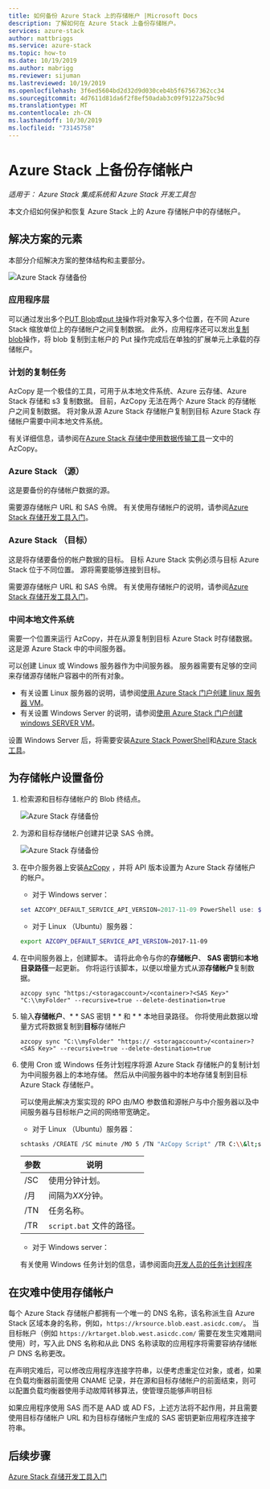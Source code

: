 ```yaml
---
title: 如何备份 Azure Stack 上的存储帐户 |Microsoft Docs
description: 了解如何在 Azure Stack 上备份存储帐户。
services: azure-stack
author: mattbriggs
ms.service: azure-stack
ms.topic: how-to
ms.date: 10/19/2019
ms.author: mabrigg
ms.reviewer: sijuman
ms.lastreviewed: 10/19/2019
ms.openlocfilehash: 3f6ed5604bd2d32d9d030ceb4b5f67567362cc34
ms.sourcegitcommit: 4d7611d81da6f2f8ef50adab3c09f9122a75bc9d
ms.translationtype: MT
ms.contentlocale: zh-CN
ms.lasthandoff: 10/30/2019
ms.locfileid: "73145758"
---
```

# <a name="back-up-your-storage-accounts-on-azure-stack"></a>Azure Stack 上备份存储帐户

*适用于： Azure Stack 集成系统和 Azure Stack 开发工具包*

本文介绍如何保护和恢复 Azure Stack 上的 Azure 存储帐户中的存储帐户。

## <a name="elements-of-the-solution"></a>解决方案的元素

本部分介绍解决方案的整体结构和主要部分。

![Azure Stack 存储备份](./media/azure-stack-network-howto-backup-storage/azure-stack-storage-backup.png)

### <a name="application-layer"></a>应用程序层

可以通过发出多个[PUT Blob](https://docs.microsoft.com/rest/api/storageservices/put-blob)或[put 块](https://docs.microsoft.com/rest/api/storageservices/put-block)操作将对象写入多个位置，在不同 Azure Stack 缩放单位上的存储帐户之间复制数据。 此外，应用程序还可以发出[复制 blob](https://docs.microsoft.com/rest/api/storageservices/copy-blob)操作，将 blob 复制到主帐户的 Put 操作完成后在单独的扩展单元上承载的存储帐户。

### <a name="scheduled-copy-task"></a>计划的复制任务

AzCopy 是一个极佳的工具，可用于从本地文件系统、Azure 云存储、Azure Stack 存储和 s3 复制数据。 目前，AzCopy 无法在两个 Azure Stack 的存储帐户之间复制数据。 将对象从源 Azure Stack 存储帐户复制到目标 Azure Stack 存储帐户需要中间本地文件系统。

有关详细信息，请参阅在[Azure Stack 存储中使用数据传输工具](https://docs.microsoft.com/azure-stack/user/azure-stack-storage-transfer?view=azs-1908#azcopy)一文中的 AzCopy。

### <a name="azure-stack-source"></a>Azure Stack （源）

这是要备份的存储帐户数据的源。

需要源存储帐户 URL 和 SAS 令牌。 有关使用存储帐户的说明，请参阅[Azure Stack 存储开发工具入门](azure-stack-storage-dev.md)。

### <a name="azure-stack-target"></a>Azure Stack （目标）

这是将存储要备份的帐户数据的目标。 目标 Azure Stack 实例必须与目标 Azure Stack 位于不同位置。 源将需要能够连接到目标。

需要源存储帐户 URL 和 SAS 令牌。 有关使用存储帐户的说明，请参阅[Azure Stack 存储开发工具入门](azure-stack-storage-dev.md)。

### <a name="intermediary-local-filesystem"></a>中间本地文件系统

需要一个位置来运行 AzCopy，并在从源复制到目标 Azure Stack 时存储数据。 这是源 Azure Stack 中的中间服务器。

可以创建 Linux 或 Windows 服务器作为中间服务器。 服务器需要有足够的空间来存储源存储帐户容器中的所有对象。
- 有关设置 Linux 服务器的说明，请参阅[使用 Azure Stack 门户创建 linux 服务器 VM](azure-stack-quick-linux-portal.md)。  
- 有关设置 Windows Server 的说明，请参阅[使用 Azure Stack 门户创建 windows SERVER VM](azure-stack-quick-windows-portal.md)。  

设置 Windows Server 后，将需要安装[Azure Stack PowerShell](https://docs.microsoft.com/azure-stack/operator/azure-stack-powershell-install?toc=https%3A%2F%2Fdocs.microsoft.com%2FFazure-stack%2Fuser%2FTOC.json&bc=https%3A%2F%2Fdocs.microsoft.com%2FFazure-stack%2Fbreadcrumb%2Ftoc.json)和[Azure Stack 工具](https://docs.microsoft.com/azure-stack/operator/azure-stack-powershell-download?toc=https%3A%2F%2Fdocs.microsoft.com%2FFazure-stack%2Fuser%2FTOC.json&bc=https%3A%2F%2Fdocs.microsoft.com%2FFazure-stack%2Fbreadcrumb%2Ftoc.json)。

## <a name="set-up-backup-for-storage-accounts"></a>为存储帐户设置备份

1. 检索源和目标存储帐户的 Blob 终结点。

    ![Azure Stack 存储备份](./media/azure-stack-network-howto-backup-storage/back-up-step1.png)

2. 为源和目标存储帐户创建并记录 SAS 令牌。

    ![Azure Stack 存储备份](./media/azure-stack-network-howto-backup-storage/back-up-step2.png)

3. 在中介服务器上安装[AzCopy](https://github.com/Azure/azure-storage-azcopy) ，并将 API 版本设置为 Azure Stack 存储帐户的帐户。

    - 对于 Windows server：

    ```PowerShell  
    set AZCOPY_DEFAULT_SERVICE_API_VERSION=2017-11-09 PowerShell use: $env:AZCOPY_DEFAULT_SERVICE_API_VERSION="2017-11-09"
    ```

    - 对于 Linux （Ubuntu）服务器：

    ```bash  
    export AZCOPY_DEFAULT_SERVICE_API_VERSION=2017-11-09
    ```

4. 在中间服务器上，创建脚本。 请将此命令与你的**存储帐户**、 **SAS 密钥**和**本地目录路径**一起更新。 你将运行该脚本，以便以增量方式从源**存储帐户**复制数据。

    ```
    azcopy sync "https:/<storagaccount>/<container>?<SAS Key>" "C:\\myFolder" --recursive=true --delete-destination=true
    ```

5.  输入**存储帐户**、* * SAS 密钥 * * 和 * * 本地目录路径。  你将使用此数据以增量方式将数据复制到**目标**存储帐户
    
    ```
    azcopy sync "C:\\myFolder" "https:// <storagaccount>/<container>?<SAS Key>" --recursive=true --delete-destination=true
    ```

6.  使用 Cron 或 Windows 任务计划程序将源 Azure Stack 存储帐户的复制计划为中间服务器上的本地存储。 然后从中间服务器中的本地存储复制到目标 Azure Stack 存储帐户。

    可以使用此解决方案实现的 RPO 由/MO 参数值和源帐户与中介服务器以及中间服务器与目标帐户之间的网络带宽确定。

    - 对于 Linux （Ubuntu）服务器：

    ```bash  
    schtasks /CREATE /SC minute /MO 5 /TN "AzCopy Script" /TR C:\\&lt;script name>.bat
    ```

    | 参数 | 说明 | 
    | ---- | ---- |
    | /SC | 使用分钟计划。 |
    | /月 | 间隔为*XX*分钟。 |
    | /TN | 任务名称。 |
    | /TR | `script.bat` 文件的路径。 |


    - 对于 Windows server：

    有关使用 Windows 任务计划的信息，请参阅面向[开发人员的任务计划程序](https://docs.microsoft.com/windows/win32/taskschd/task-scheduler-start-page)
    

## <a name="use-your-storage-account-in-a-disaster"></a>在灾难中使用存储帐户

每个 Azure Stack 存储帐户都拥有一个唯一的 DNS 名称，该名称派生自 Azure Stack 区域本身的名称，例如，`https://krsource.blob.east.asicdc.com/`。 当目标帐户（例如 `https://krtarget.blob.west.asicdc.com/` 需要在发生灾难期间使用）时，写入此 DNS 名称和从此 DNS 名称读取的应用程序将需要容纳存储帐户 DNS 名称更改。

在声明灾难后，可以修改应用程序连接字符串，以便考虑重定位对象，或者，如果在负载均衡器前面使用 CNAME 记录，并在源和目标存储帐户的前面结束，则可以配置负载均衡器使用手动故障转移算法，使管理员能够声明目标

如果应用程序使用 SAS 而不是 AAD 或 AD FS，上述方法将不起作用，并且需要使用目标存储帐户 URL 和为目标存储帐户生成的 SAS 密钥更新应用程序连接字符串。

## <a name="next-steps"></a>后续步骤

[Azure Stack 存储开发工具入门](azure-stack-storage-dev.md)